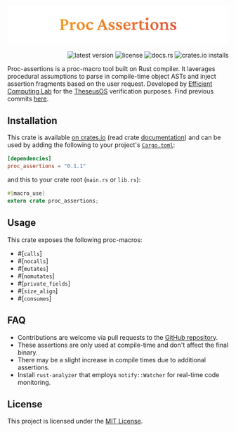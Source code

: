 ![proc-assertions banner](./static/proc_assertions_banner.png)

<p align="right">
  <img src="https://img.shields.io/crates/v/proc_assertions" alt="latest version">
  <img src="https://img.shields.io/crates/l/proc_assertions" alt="license">
  <img src="https://docs.rs/proc_assertions/badge.svg" alt="docs.rs">
  <img src="https://img.shields.io/crates/d/proc_assertions?label=installs&logo=rust" alt="crates.io installs">
</p>

Proc-assertions is a proc-macro tool built on Rust compiler. It laverages procedural assumptions to parse in compile-time object ASTs and inject assertion fragments based on the user request. Developed by [Efficient Computing Lab](https://www.yecl.org/) for the [TheseusOS](https://github.com/theseus-os/Theseus) verification purposes. Find previous commits [here](https://github.com/Ramla-I/static-assertions/tree/antonmel). 

## Installation

This crate is available
[on crates.io](https://crates.io/crates/proc_assertions) (read crate [documentation](https://docs.rs/proc_assertions/0.1.1/proc_assertions/)) and can be used by
adding the following to your project's
[`Cargo.toml`](https://doc.rust-lang.org/cargo/reference/manifest.html):

```toml
[dependencies]
proc_assertions = "0.1.1"
```

and this to your crate root (`main.rs` or `lib.rs`):

```rust
#[macro_use]
extern crate proc_assertions;
```

## Usage

This crate exposes the following proc-macros:
- #[`calls`]
- #[`nocalls`]
- #[`mutates`]
- #[`nomutates`]
- #[`private_fields`]
- #[`size_align`]
- #[`consumes`]

## FAQ

- Contributions are welcome via pull requests to the [GitHub repository](https://github.com/anton-mel/proc-assertions).
- These assertions are only used at compile-time and don't affect the final binary.
- There may be a slight increase in compile times due to additional assertions.
- Install `rust-analyzer` that employs `notify::Watcher` for real-time code monitoring.

## License

This project is licensed under the [MIT License](https://github.com/anton-mel/proc-assertions/LICENSE-MIT).
